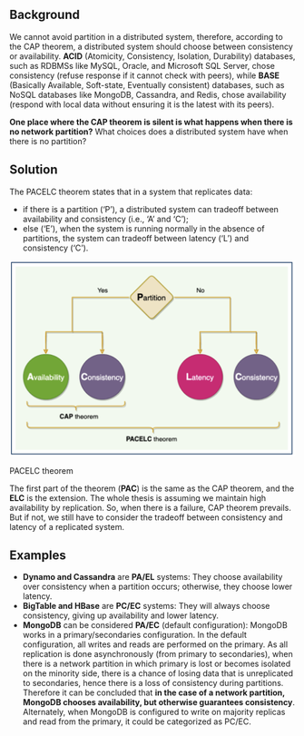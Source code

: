 ## Background

We cannot avoid partition in a distributed system, therefore, according to the CAP theorem, a distributed system should choose between consistency or availability. **ACID** (Atomicity, Consistency, Isolation, Durability) databases, such as RDBMSs like MySQL, Oracle, and Microsoft SQL Server, chose consistency (refuse response if it cannot check with peers), while **BASE** (Basically Available, Soft-state, Eventually consistent) databases, such as NoSQL databases like MongoDB, Cassandra, and Redis, chose availability (respond with local data without ensuring it is the latest with its peers).

**One place where the CAP theorem is silent is what happens when there is no network partition?** What choices does a distributed system have when there is no partition?

## Solution

The PACELC theorem states that in a system that replicates data:

-   if there is a partition (‘P’), a distributed system can tradeoff between availability and consistency (i.e., ‘A’ and ‘C’);
-   else (‘E’), when the system is running normally in the absence of partitions, the system can tradeoff between latency (‘L’) and consistency (‘C’).

![PACELC theorem](../Assets/PACELC_Theorem_1.png)

PACELC theorem

The first part of the theorem (**PAC**) is the same as the CAP theorem, and the **ELC** is the extension. The whole thesis is assuming we maintain high availability by replication. So, when there is a failure, CAP theorem prevails. But if not, we still have to consider the tradeoff between consistency and latency of a replicated system.

## Examples

-   **Dynamo and Cassandra** are **PA/EL** systems: They choose availability over consistency when a partition occurs; otherwise, they choose lower latency.
-   **BigTable and HBase** are **PC/EC** systems: They will always choose consistency, giving up availability and lower latency.
-   **MongoDB** can be considered **PA/EC** (default configuration): MongoDB works in a primary/secondaries configuration. In the default configuration, all writes and reads are performed on the primary. As all replication is done asynchronously (from primary to secondaries), when there is a network partition in which primary is lost or becomes isolated on the minority side, there is a chance of losing data that is unreplicated to secondaries, hence there is a loss of consistency during partitions. Therefore it can be concluded that **in the case of a network partition, MongoDB chooses availability, but otherwise guarantees consistency**. Alternately, when MongoDB is configured to write on majority replicas and read from the primary, it could be categorized as PC/EC.
